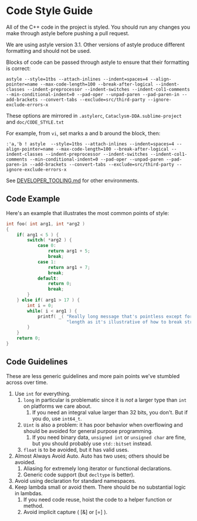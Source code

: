# Code Style Guide

All of the C++ code in the project is styled. You should run any changes you make through astyle before pushing a pull request.

We are using astyle version 3.1. Other versions of astyle produce different formatting and should not be used.

Blocks of code can be passed through astyle to ensure that their formatting is correct:

    astyle --style=1tbs --attach-inlines --indent=spaces=4 --align-pointer=name --max-code-length=100 --break-after-logical --indent-classes --indent-preprocessor --indent-switches --indent-col1-comments --min-conditional-indent=0 --pad-oper --unpad-paren --pad-paren-in --add-brackets --convert-tabs --exclude=src/third-party --ignore-exclude-errors-x

These options are mirrored in `.astylerc`, `Cataclysm-DDA.sublime-project` and `doc/CODE_STYLE.txt`

For example, from `vi`, set marks a and b around the block, then:

    :'a,'b ! astyle  --style=1tbs --attach-inlines --indent=spaces=4 --align-pointer=name --max-code-length=100 --break-after-logical --indent-classes --indent-preprocessor --indent-switches --indent-col1-comments --min-conditional-indent=0 --pad-oper --unpad-paren --pad-paren-in --add-brackets --convert-tabs --exclude=src/third-party --ignore-exclude-errors-x

See [DEVELOPER_TOOLING.md](DEVELOPER_TOOLING.md) for other environments.

## Code Example

Here's an example that illustrates the most common points of style:

````c++
int foo( int arg1, int *arg2 )
{
    if( arg1 < 5 ) {
        switch( *arg2 ) {
            case 0:
                return arg1 + 5;
                break;
            case 1:
                return arg1 + 7;
                break;
            default:
                return 0;
                break;
        }
    } else if( arg1 > 17 ) {
        int i = 0;
        while( i < arg1 ) {
            printf( _( "Really long message that's pointless except for the number %d and for its "
                       "length as it's illustrative of how to break strings properly.\n" ), i );
        }
    }
    return 0;
}
````

## Code Guidelines

These are less generic guidelines and more pain points we've stumbled across over time.

1. Use `int` for everything.
    1. `long` in particular is problematic since it is *not* a larger type than `int` on platforms we care about.
        1. If you need an integral value larger than 32 bits, you don't. But if you do, use `int64_t`.
    2. `Uint` is also a problem: it has poor behavior when overflowing and should be avoided for general purpose programming.
        1. If you need binary data, `unsigned int` or `unsigned char` are fine, but you should probably use `std::bitset` instead.
    3. `float` is to be avoided, but it has valid uses.
2. Almost Always Avoid Auto. Auto has two uses; others should be avoided.
    1. Aliasing for extremely long iterator or functional declarations.
    2. Generic code support (but `decltype` is better).
3. Avoid using declaration for standard namespaces.
4. Keep lambda small or avoid them. There should be no substantial logic in lambdas.
    1. If you need code reuse, hoist the code to a helper function or method.
    2. Avoid implicit capture ( [&] or [=] ).
